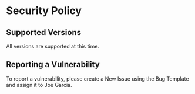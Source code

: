 # Security Policy

## Supported Versions

All versions are supported at this time.

## Reporting a Vulnerability

To report a vulnerability, please create a New Issue using the Bug Template and assign it to Joe Garcia.

